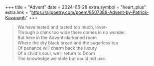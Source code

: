 +++
title = "Advent"
date = 2024-06-28
extra.symbol = "heart_plus"
extra.link = "https://allpoetry.com/poem/8507389-Advent-by-Patrick-Kavanagh"
+++

> We have tested and tasted too much, lover-  
> Through a chink too wide there comes in no wonder.  
> But here in the Advent-darkened room  
> Where the dry black bread and the sugarless tea  
> Of penance will charm back the luxury  
> Of a child's soul, we'll return to Doom  
> The knowledge we stole but could not use.  
